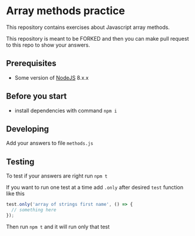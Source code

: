 # Array methods practice

This repository contains exercises about Javascript array methods.

This repository is meant to be FORKED and then you can make pull request to this repo to show your answers.

## Prerequisites

- Some version of [NodeJS](https://nodejs.org) 8.x.x

## Before you start

- install dependencies with command `npm i`

## Developing

Add your answers to file `methods.js`

## Testing

To test if your answers are right run `npm t`

If you want to run one test at a time add `.only` after desired `test` function like this
```javascript
test.only('array of strings first name', () => {
  // something here
});
```
Then run `npm t` and it will run only that test
